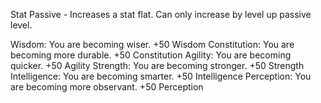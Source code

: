 Stat Passive - Increases a stat flat.
Can only increase by level up passive level.

Wisdom: You are becoming wiser. +50 Wisdom
Constitution: You are becoming more durable. +50 Constitution
Agility: You are becoming quicker. +50 Agility
Strength: You are becoming stronger. +50 Strength
Intelligence: You are becoming smarter. +50 Intelligence
Perception: You are becoming more observant. +50 Perception